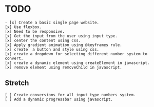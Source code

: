 # TODO
    - [x] Create a basic single page website.
    [x] Use flexbox.
    [x] Need to be responsive.
    [x] Get the input from the user using input type.
    [x] center the content using css.
    [x] Apply gradient animation using @keyframes rule.
    [x] create  a button and style using css.
    [x] create a dropdown for selecting different number system to convert.
    [x] create a dynamic element using createElement in javascript.
    [x] remove element using removeChild in javascript.

## Stretch
    [ ] Create conversions for all input type numbers system.
    [ ] Add a dynamic progressbar using javascript.
